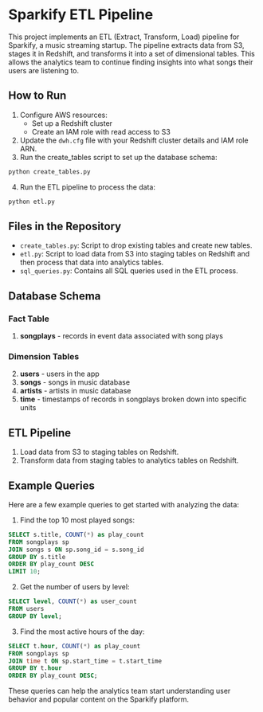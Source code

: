 # Sparkify ETL Pipeline

This project implements an ETL (Extract, Transform, Load) pipeline for Sparkify, a music streaming startup. The pipeline extracts data from S3, stages it in Redshift, and transforms it into a set of dimensional tables. This allows the analytics team to continue finding insights into what songs their users are listening to.

## How to Run

1. Configure AWS resources:
    - Set up a Redshift cluster
    - Create an IAM role with read access to S3
2. Update the `dwh.cfg` file with your Redshift cluster details and IAM role ARN.
3. Run the create_tables script to set up the database schema:

```sh
python create_tables.py
```

4. Run the ETL pipeline to process the data:

```sh
python etl.py
```

## Files in the Repository

- `create_tables.py`: Script to drop existing tables and create new tables.
- `etl.py`: Script to load data from S3 into staging tables on Redshift and then process that data into analytics tables.
- `sql_queries.py`: Contains all SQL queries used in the ETL process.

## Database Schema

### Fact Table

1. **songplays** - records in event data associated with song plays

### Dimension Tables

2. **users** - users in the app
3. **songs** - songs in music database
4. **artists** - artists in music database
5. **time** - timestamps of records in songplays broken down into specific units

## ETL Pipeline

1. Load data from S3 to staging tables on Redshift.
2. Transform data from staging tables to analytics tables on Redshift.

## Example Queries

Here are a few example queries to get started with analyzing the data:

1. Find the top 10 most played songs:

```sql
SELECT s.title, COUNT(*) as play_count
FROM songplays sp
JOIN songs s ON sp.song_id = s.song_id
GROUP BY s.title
ORDER BY play_count DESC
LIMIT 10;
```

2. Get the number of users by level:

```sql
SELECT level, COUNT(*) as user_count
FROM users
GROUP BY level;
```

3. Find the most active hours of the day:

```sql
SELECT t.hour, COUNT(*) as play_count
FROM songplays sp
JOIN time t ON sp.start_time = t.start_time
GROUP BY t.hour
ORDER BY play_count DESC;
```

These queries can help the analytics team start understanding user behavior and popular content on the Sparkify platform.